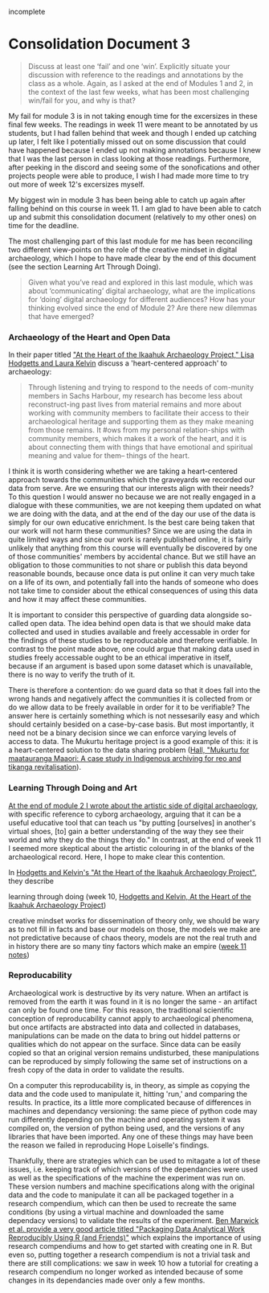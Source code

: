 incomplete

# Consolidation Document 3

>Discuss at least one ‘fail’ and one ‘win’. Explicitly situate your discussion with reference to the readings and annotations by the class as a whole. Again, as I asked at the end of Modules 1 and 2, in the context of the last few weeks, what has been most challenging win/fail for you, and why is that?

My fail for module 3 is in not taking enough time for the excersizes in these final few weeks. The readings in week 11 were meant to be annotated by us students, but I had fallen behind that week and though I ended up catching up later, I felt like I potentially missed out on some discussion that could have happened because I ended up not making annotations because I knew that I was the last person in class looking at those readings. Furthermore, after peeking in the discord and seeing some of the sonofications and other projects people were able to produce, I wish I had made more time to try out more of week 12's excersizes myself.

My biggest win in module 3 has been being able to catch up again after falling behind on this course in week 11. I am glad to have been able to catch up and submit this consolidation document (relatively to my other ones) on time for the deadline.

The most challenging part of this last module for me has been reconciling two different view-points on the role of the creative mindset in digital archaeology, which I hope to have made clear by the end of this document (see the section Learning Art Through Doing).

>Given what you’ve read and explored in this last module, which was about ‘communicating’ digital archaeology, what are the implications for ‘doing’ digital archaeology for different audiences? How has your thinking evolved since the end of Module 2? Are there new dilemmas that have emerged?

### Archaeology of the Heart and Open Data

In their paper titled ["At the Heart of the Ikaahuk Archaeology Project," Lisa Hodgetts and Laura Kelvin](https://digiarch.netlify.app/data/hodgetts-kelvin.pdf) discuss a 'heart-centered approach' to archaeology:

>Through listening and trying to respond to the needs of com-munity members in Sachs Harbour, my research has become less about reconstruct-ing  past  lives  from  material  remains  and  more  about  working  with  community members  to  facilitate  their  access  to  their  archaeological  heritage  and  supporting them as they make meaning from those remains. It #ows from my personal relation-ships with community members, which makes it a work of the heart, and it is about connecting them with things that have emotional and spiritual meaning and value for  them–  things  of  the  heart.

I think it is worth considering whether we are taking a heart-centered approach towards the communities which the graveyards we recorded our data from serve. Are we ensuring that our interests align with their needs? To this question I would answer no because we are not really engaged in a dialogue with these communities, we are not keeping them updated on what we are doing with the data, and at the end of the day our use of the data is simply for our own educative enrichment. Is the best care being taken that our work will not harm these communities? Since we are using the data in quite limited ways and since our work is rarely published online, it is fairly unlikely that anything from this course will eventually be discovered by one of those communities' members by accidental chance. But we still have an obligation to those communities to not share or publish this data beyond reasonable bounds, because once data is put online it can very much take on a life of its own, and potentially fall into the hands of someone who does not take time to consider about the ethical consequences of using this data and how it may affect these communities.

It is important to consider this perspective of guarding data alongside so-called open data. The idea behind open data is that we should make data collected and used in studies available and freely accessable in order for the findings of these studies to be reproducable and therefore verifiable. In contrast to the point made above, one could argue that making data used in studies freely accessable ought to be an ethical imperative in itself, because if an argument is based upon some dataset which is unavailable, there is no way to verify the truth of it.

There is therefore a contention: do we guard data so that it does fall into the wrong hands and negatively affect the communities it is collected from or do we allow data to be freely available in order for it to be verifiable? The answer here is certainly something which is not nessesarily easy and which should certainly besided on a case-by-case basis. But most importantly, it need not be a binary decision since we can enforce varying levels of access to data. The Mukurtu heritage project is a good example of this: it is a heart-centered solution to the data sharing problem ([Hall, "Mukurtu for maatauranga Maaori: A case study in Indigenous archiving for reo and tikanga revitalisation](https://www.waikato.ac.nz/__data/assets/pdf_file/0007/394945/chapter25.pdf)).

### Learning Through Doing and Art

[At the end of module 2 I wrote about the artistic side of digital archaeology,](https://github.com/Archeron1148/week-eight/blob/main/consolidation-2.md) with specific reference to cyborg archaeology, arguing that it can be a useful educative tool that can teach us "by putting [ourselves] in another's virtual shoes, [to] gain a better understanding of the way they see their world and why they do the things they do." In contrast, at the end of week 11 I seemed more skeptical about the artistic colouring in of the blanks of the archaeological record. Here, I hope to make clear this contention.

In [Hodgetts and Kelvin's "At the Heart of the Ikaahuk Archaeology Project"](https://digiarch.netlify.app/data/hodgetts-kelvin.pdf), they describe 

learning through doing (week 10, [Hodgetts and Kelvin, At the Heart of the Ikaahuk Archaeology Project](https://digiarch.netlify.app/data/hodgetts-kelvin.pdf))

creative mindset works for dissemination of theory only, we should be wary as to not fill in facts and base our models on those, the models we make are not predictative because of chaos theory, models are not the real truth and in history there are so many tiny factors which make an empire ([week 11 notes](https://github.com/Archeron1148/week-eleven/blob/main/reflection.md))

### Reproducability

Archaeological work is destructive by its very nature. When an artifact is removed from the earth it was found in it is no longer the same - an artifact can only be found one time. For this reason, the traditional scientific conception of reproducability cannot apply to archaeological phenomena, but once artifacts are abstracted into data and collected in databases, manipulations can be made on the data to bring out hiddel patterns or qualities which do not appear on the surface. Since data can be easily copied so that an original version remains undisturbed, these manipulations can be reproduced by simply following the same set of instructions on a fresh copy of the data in order to validate the results.

On a computer this reproducability is, in theory, as simple as copying the data and the code used to manipulate it, hitting 'run,' and comparing the results. In practice, its a little more complicated because of differences in machines and dependancy versioning: the same piece of python code may run differently depending on the machine and operating system it was compiled on, the version of python being used, and the versions of any libraries that have been imported. Any one of these things may have been the reason we failed in reproducing Hope Loiselle's findings.

Thankfully, there are strategies which can be used to mitagate a lot of these issues, i.e. keeping track of which versions of the dependancies were used as well as the specifications of the machine the experiment was run on. These version numbers and machine specifications along with the original data and the code to manipulate it can all be packaged together in a research compendium, which can then be used to recreate the same conditions (by using a virtual machine and downloaded the same dependacy versions) to validate the results of the experiment. [Ben Marwick et al. provide a very good article titled "Packaging Data Analytical Work Reproducibly Using R (and Friends)"](http://faculty.washington.edu/bmarwick/PDFs/Marwick-Boettiger-Mullen-2018-TAS-research-compendia.pdf) which explains the importance of using research compendiums and how to get started with creating one in R. But even so, putting together a research compendium is not a trivial task and there are still complications: we saw in week 10 how a tutorial for creating a research compendium no longer worked as intended because of some changes in its dependancies made over only a few months. 
